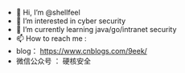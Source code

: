 - 👋 Hi, I’m @shellfeel
- 👀 I’m interested in cyber security 
- 🌱 I’m currently learning java/go/intranet security
- 📫 How to reach me :
- blog： https://www.cnblogs.com/9eek/
- 微信公众号 ： 硬核安全

